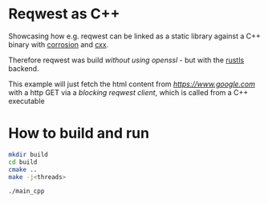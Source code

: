 # Reqwest as C++

Showcasing how e.g. reqwest can be linked as a static library against a C++ binary with [corrosion](https://github.com/corrosion-rs/corrosion)
and [cxx](https://cxx.rs/).  

Therefore reqwest was build *without using openssl* - but with the [rustls](https://github.com/rustls/rustls) backend.

This example will just fetch the html content from *https://www.google.com* with a http GET via a *blocking reqwest client*,
which is called from a C++ executable

# How to build and run

```bash
mkdir build
cd build
cmake ..
make -j<threads>

./main_cpp
```
